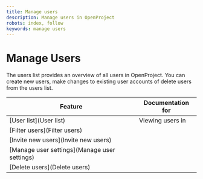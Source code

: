 ```yaml
---
title: Manage users
description: Manage users in OpenProject
robots: index, follow
keywords: manage users
---
```


# Manage Users

The users list provides an overview of all users in OpenProject. You can create new users, make changes to existing user accounts of delete users from the users list.

| Feature                                      | Documentation for |
| -------------------------------------------- | ----------------- |
| [User list](User list)                       | Viewing users in  |
| [Filter users](Filter users)                 |                   |
| [Invite new users](Invite new users)         |                   |
| [Manage user settings](Manage user settings) |                   |
| [Delete users](Delete users)                 |                   |

